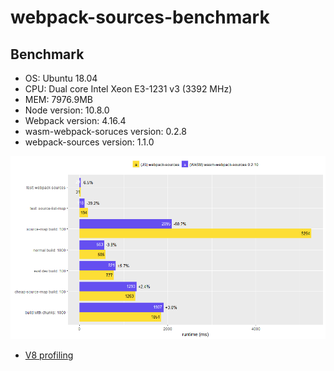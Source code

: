 # webpack-sources-benchmark

## Benchmark
* OS: Ubuntu 18.04
* CPU: Dual core Intel Xeon E3-1231 v3 (3392 MHz)
* MEM: 7976.9MB
* Node version: 10.8.0
* Webpack version: 4.16.4
* wasm-webpack-soruces version: 0.2.8
* webpack-sources version: 1.1.0

![benchmark](https://github.com/jevancc/webpack-sources-benchmark/blob/master/images/benchmark.png)

* [V8 profiling](https://github.com/jevancc/webpack-sources-benchmark/tree/master/v8-profiling)
